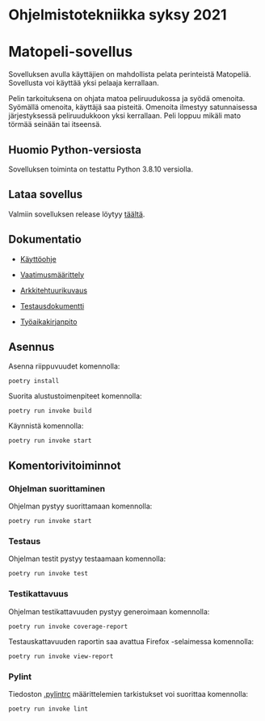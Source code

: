 # Ohjelmistotekniikka syksy 2021

# Matopeli-sovellus



Sovelluksen avulla käyttäjien on mahdollista pelata perinteistä Matopeliä.
Sovellusta voi käyttää yksi pelaaja kerrallaan. 

Pelin tarkoituksena on ohjata matoa peliruudukossa ja syödä omenoita. Syömällä omenoita, käyttäjä saa pisteitä.
Omenoita ilmestyy satunnaisessa järjestyksessä peliruudukkoon yksi kerrallaan.
Peli loppuu mikäli mato törmää seinään tai itseensä. 


## Huomio Python-versiosta



Sovelluksen toiminta on testattu Python 3.8.10 versiolla. 

## Lataa sovellus 

Valmiin sovelluksen release löytyy [täältä](https://github.com/riikkayoki/ot-harjoitustyo/releases/tag/1.0.0).

## Dokumentatio


* [Käyttöohje](https://github.com/riikkayoki/ot-harjoitustyo/blob/master/dokumentaatio/kayttoohje.md)


* [Vaatimusmäärittely](https://github.com/riikkayoki/ot-harjoitustyo/blob/master/dokumentaatio/vaativuusmaarittely.md)


* [Arkkitehtuurikuvaus](https://github.com/riikkayoki/ot-harjoitustyo/blob/master/dokumentaatio/arkkitehtuuri.md)


* [Testausdokumentti](https://github.com/riikkayoki/ot-harjoitustyo/blob/master/dokumentaatio/testaus.md)


* [Työaikakirjanpito](https://github.com/riikkayoki/ot-harjoitustyo/blob/master/dokumentaatio/tyoaikakirjanpito.md)

## Asennus


Asenna riippuvuudet komennolla:

```
poetry install
```

Suorita alustustoimenpiteet komennolla:

```
poetry run invoke build
```

Käynnistä komennolla:

```
poetry run invoke start
```

## Komentorivitoiminnot


### Ohjelman suorittaminen

Ohjelman pystyy suorittamaan komennolla: 

```
poetry run invoke start
```

### Testaus

Ohjelman testit pystyy testaamaan komennolla: 

```
poetry run invoke test
```


### Testikattavuus

Ohjelman testikattavuuden pystyy generoimaan komennolla: 

```
poetry run invoke coverage-report
```

Testauskattavuuden raportin saa avattua Firefox -selaimessa komennolla:

```
poetry run invoke view-report
```

### Pylint

Tiedoston [.pylintrc](https://github.com/riikkayoki/ot-harjoitustyo/blob/master/harjoitustyo/.pylintrc) 
määrittelemien tarkistukset voi suorittaa komennolla:

```
poetry run invoke lint
```



